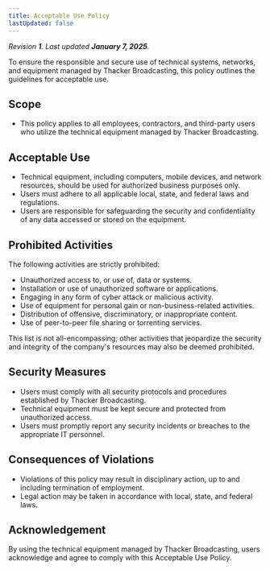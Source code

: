 ```yaml
---
title: Acceptable Use Policy
lastUpdated: false
---
```


_Revision **1**. Last updated **January 7, 2025**._

To ensure the responsible and secure use of technical systems, networks, and equipment managed by Thacker Broadcasting, this policy outlines the guidelines for acceptable use.

## Scope
- This policy applies to all employees, contractors, and third-party users who utilize the technical equipment managed by Thacker Broadcasting.

## Acceptable Use
- Technical equipment, including computers, mobile devices, and network resources, should be used for authorized business purposes only.
- Users must adhere to all applicable local, state, and federal laws and regulations.
- Users are responsible for safeguarding the security and confidentiality of any data accessed or stored on the equipment.

## Prohibited Activities
The following activities are strictly prohibited:

- Unauthorized access to, or use of, data or systems.
- Installation or use of unauthorized software or applications.
- Engaging in any form of cyber attack or malicious activity.
- Use of equipment for personal gain or non-business-related activities.
- Distribution of offensive, discriminatory, or inappropriate content.
- Use of peer-to-peer file sharing or torrenting services.

This list is not all-encompassing; other activities that jeopardize the security and integrity of the company's resources may also be deemed prohibited.

## Security Measures
- Users must comply with all security protocols and procedures established by Thacker Broadcasting.
- Technical equipment must be kept secure and protected from unauthorized access.
- Users must promptly report any security incidents or breaches to the appropriate IT personnel.

## Consequences of Violations
- Violations of this policy may result in disciplinary action, up to and including termination of employment.
- Legal action may be taken in accordance with local, state, and federal laws.

## Acknowledgement
By using the technical equipment managed by Thacker Broadcasting, users acknowledge and agree to comply with this Acceptable Use Policy.